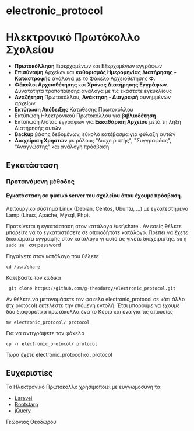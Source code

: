 # electronic_protocol
# Ηλεκτρονικό Πρωτόκολλο Σχολείου
- **Πρωτοκόλληση** Εισερχομένων και Εξερχομένων εγγράφων
- **Επισύναψη** Αρχείων και **καθορισμός Ημερομηνίας Διατήρησης - Καταστροφής** ανάλογα με το Φάκελο Αρχειοθέτησης **Φ.**
- **Φάκελοι Αρχειοθέτησης** και **Χρόνος Διατήρησης Εγγράφων**. Δυνατότητα τροποποίησης ανάλογα με τις εκάστοτε εγκυκλίους
- **Αναζήτηση** Πρωτοκόλλου, **Ανάκτηση - Διαγραφή** συνημμένων αρχείων
- **Εκτύπωση Απόδειξης** Κατάθεσης Πρωτοκόλλου
- Εκτύπωση Ηλεκτρονικού Πρωτοκόλλου για **βιβλιοδέτηση**
- Εκτύπωση λίστας εγγράφων για **Εκκαθάριση Αρχείου** μετά τη λήξη Διατήρησής αυτών
- **Backup** βάσης δεδομένων, εύκολο κατέβασμα για φύλαξη αυτών
- **Διαχείριση Χρηστών** με ρόλους "Διαχειριστής", "Συγγραφέας", "Αναγνώστης" και ανάλογη πρόσβαση

## Εγκατάσταση

### Προτεινόμενη μέθοδος

#### Εγκατάσταση σε φυσικό server του σχολείου όπου έχουμε πρόσβαση.

Λειτουργικό σύστημα Linux (Debian, Centos, Ubuntu, ...) με εγκατεστημένο Lamp (Linux, Apache, Mysql, Php).

Προτείνεται η εγκατάσταση στον κατάλογο \usr\share . Αν εσείς θέλετε μπορείτε να το εγκαταστήσετε σε οποιοδήποτε κατάλογο.
Πρέπει να έχετε δικαιώματα εγγραφής στον κατάλογο γι αυτό ας γίνετε διαχειριστής.
```su``` ή ```sudo su ``` και password

Πηγαίνετε στον κατάλογο που θέλετε 
```
cd /usr/share
```
Κατεβάστε τον κώδικα
```
 git clone https://github.com/g-theodoroy/electronic_protocol.git
```
Αν θέλετε να μετονομάσετε τον φακελο electronic_protocol σε κάτι άλλο (πχ protocol) εκτελέστε την επόμενη εντολή.
Έτσι μπορούμε να έχουμε δύο διαφορετικά πρωτόκολλα ένα το Κύριο και ένα για τις απουσίες
```
mv electronic_protocol/ protocol
```
Για να αντιγράψετε τον φάκελο
```
cp -r electronic_protocol/ protocol
```
Τώρα έχετε electronic_protocol και protocol




## Ευχαριστίες
Το Ηλεκτρονικό Πρωτόκολλο χρησιμοποιεί με ευγνωμοσύνη τα:
- [Laravel](https://laravel.com/)
- [Bootstarp](http://getbootstrap.com/)
- [jQuery](https://jquery.com/)

Γεώργιος Θεοδώρου
